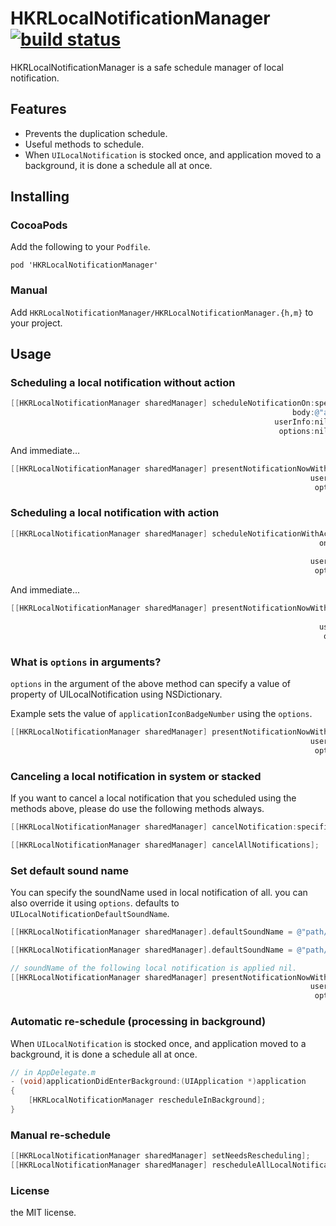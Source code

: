 # HKRLocalNotificationManager [![build status](https://api.travis-ci.org/hokuron/HKRLocalNotificationManager.png?branch=master)](https://travis-ci.org/hokuron/HKRLocalNotificationManager)

HKRLocalNotificationManager is a safe schedule manager of local notification.  

## Features

* Prevents the duplication schedule.
* Useful methods to schedule.
* When `UILocalNotification` is stocked once, and application moved to a background, it is done a schedule all at once.

## Installing

### CocoaPods

Add the following to your `Podfile`.

```
pod 'HKRLocalNotificationManager'
```

### Manual

Add `HKRLocalNotificationManager/HKRLocalNotificationManager.{h,m}` to your project.

## Usage

### Scheduling a local notification without action

```objectivec
[[HKRLocalNotificationManager sharedManager] scheduleNotificationOn:specificDate
                                                               body:@"alert body"
                                                           userInfo:nil
                                                            options:nil];
```

And immediate…

```objectivec
[[HKRLocalNotificationManager sharedManager] presentNotificationNowWithBody:@"alert body"
                                                                   userInfo:nil
                                                                    options:nil];
```

### Scheduling a local notification with action

```objectivec
[[HKRLocalNotificationManager sharedManager] scheduleNotificationWithAction:@"action title"
                                                                     onDate:specificDate
                                                                       body:@"alert body"
                                                                   userInfo:nil
                                                                    options:nil];
```

And immediate...

```objectivec
[[HKRLocalNotificationManager sharedManager] presentNotificationNowWithAction:@"action title"
                                                                         body:@"alert body"
                                                                     userInfo:nil
                                                                      options:nil];
```

### What is `options` in arguments?

`options` in the argument of the above method can specify a value of property of UILocalNotification using NSDictionary.  
  
Example sets the value of `applicationIconBadgeNumber` using the `options`.

```objectivec
[[HKRLocalNotificationManager sharedManager] presentNotificationNowWithBody:@"alert body"
                                                                   userInfo:nil
                                                                    options:@{@"applicationIconBadgeNumber": @10}];
```

### Canceling a local notification in system or stacked

If you want to cancel a local notification that you scheduled using the methods above, please do use the following methods always.  

```objectivec
[[HKRLocalNotificationManager sharedManager] cancelNotification:specificLocalNotification];
```

```objectivec
[[HKRLocalNotificationManager sharedManager] cancelAllNotifications];
```

### Set default sound name

You can specify the soundName used in local notification of all. you can also override it using `options`. defaults to `UILocalNotificationDefaultSoundName`.

```objectivec
[[HKRLocalNotificationManager sharedManager].defaultSoundName = @"path/to/soundName/file";
```
```objectivec
[[HKRLocalNotificationManager sharedManager].defaultSoundName = @"path/to/soundName/file";

// soundName of the following local notification is applied nil.
[[HKRLocalNotificationManager sharedManager] presentNotificationNowWithBody:@"alert body"
                                                                   userInfo:nil
                                                                    options:@{@"soundName": [NSNull null]}];
```

### Automatic re-schedule (processing in background)

When `UILocalNotification` is stocked once, and application moved to a background, it is done a schedule all at once.

```objectivec
// in AppDelegate.m
- (void)applicationDidEnterBackground:(UIApplication *)application
{
    [HKRLocalNotificationManager rescheduleInBackground];
}
```

### Manual re-schedule

```objectivec
[[HKRLocalNotificationManager sharedManager] setNeedsRescheduling];
[[HKRLocalNotificationManager sharedManager] rescheduleAllLocalNotificationsIfNeeded];
```

### License

the MIT license.
